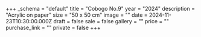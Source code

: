+++
_schema = "default"
title = "Cobogo No.9"
year = "2024"
description = "Acrylic on paper"
size = "50 x 50 cm"
image = ""
date = 2024-11-23T10:30:00.000Z
draft = false
sale = false
gallery = ""
price = ""
purchase_link = ""
private = false
+++
